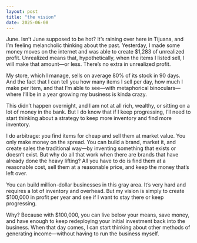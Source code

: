 ```yaml
---
layout: post
title: "the vision"
date: 2025-06-08
---
```


June. Isn’t June supposed to be hot? It’s raining over here in Tijuana, and I’m feeling melancholic thinking about the past. Yesterday, I made some money moves on the internet and was able to create $1,283 of unrealized profit. Unrealized means that, hypothetically, when the items I listed sell, I will make that amount—or less. There’s no extra in unrealized profit.

My store, which I manage, sells on average 80% of its stock in 90 days. And the fact that I can tell you how many items I sell per day, how much I make per item, and that I’m able to see—with metaphorical binoculars—where I’ll be in a year growing my business is kinda crazy.

This didn’t happen overnight, and I am not at all rich, wealthy, or sitting on a lot of money in the bank. But I do know that if I keep progressing, I’ll need to start thinking about a strategy to keep more inventory and find more inventory.

I do arbitrage: you find items for cheap and sell them at market value. You only make money on the spread. You can build a brand, market it, and create sales the traditional way—by inventing something that exists or doesn’t exist. But why do all that work when there are brands that have already done the heavy lifting? All you have to do is find them at a reasonable cost, sell them at a reasonable price, and keep the money that’s left over.

You can build million-dollar businesses in this gray area. It’s very hard and requires a lot of inventory and overhead. But my vision is simply to create $100,000 in profit per year and see if I want to stay there or keep progressing.

Why?
Because with $100,000, you can live below your means, save money, and have enough to keep redeploying your initial investment back into the business. When that day comes, I can start thinking about other methods of generating income—without having to run the business myself.
